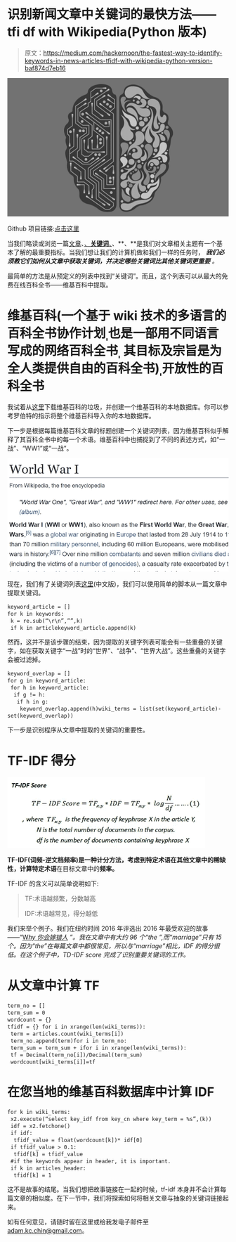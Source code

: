 # 识别新闻文章中关键词的最快方法——tfi df with Wikipedia(Python 版本)

> 原文：<https://medium.com/hackernoon/the-fastest-way-to-identify-keywords-in-news-articles-tfidf-with-wikipedia-python-version-baf874d7eb16>

![](img/c82f3189ab7042b2ae24a5b5d25ee618.png)

Github 项目链接:[点击这里](https://github.com/adamchinkc/tfidf_wiki)

当我们略读或浏览一篇[文章](https://hackernoon.com/tagged/article)、[、**关键词**、](https://hackernoon.com/tagged/keyword)、**、**是我们对文章相关主题有一个基本了解的最重要指标。当我们想让我们的计算机做和我们一样的任务时， ***我们必须教它们如何从文章中获取关键词，并决定哪些关键词比其他关键词更重要*** *。*

最简单的方法是从预定义的列表中找到“关键词”。而且，这个列表可以从最大的免费在线百科全书——维基百科中提取。

# 维基百科(一个基于 wiki 技术的多语言的百科全书协作计划ˌ也是一部用不同语言写成的网络百科全书ˌ 其目标及宗旨是为全人类提供自由的百科全书)ˌ开放性的百科全书

我试着从[这里](https://dumps.wikimedia.org/)下载维基百科的垃圾，并创建一个维基百科的本地数据库。你可以参考罗伯特的指示将整个维基百科导入你的本地数据库。

下一步是根据每篇维基百科文章的标题创建一个关键词列表，因为维基百科似乎解释了其百科全书中的每一个术语。维基百科中也捕捉到了不同的表述方式，如“一战”、“WW1”或“一战”。

![](img/0ded3be254488fd264a0c4ea6bf5d178.png)

现在，我们有了关键词列表[这里](https://github.com/adamchinkc/tfidf_wiki/blob/master/keywords.txt)(中文版)，我们可以使用简单的脚本从一篇文章中提取关键词。

```
keyword_article = []
for k in keywords:
 k = re.sub(“\r\n”,””,k)
 if k in articlekeyword_article.append(k)
```

然而，这并不是该步骤的结束，因为提取的关键字列表可能会有一些重叠的关键字，如在获取关键字“一战”时的“世界”、“战争”、“世界大战”。这些重叠的关键字会被过滤掉。

```
keyword_overlap = []
for g in keyword_article:
 for h in keyword_article:
  if g != h:
   if h in g:
    keyword_overlap.append(h)wiki_terms = list(set(keyword_article)-set(keyword_overlap))
```

下一步是识别程序从文章中提取的关键词的重要性。

# TF-IDF 得分

![](img/61c41af521f313a19ed1f30cf723a32f.png)

**TF-IDF(词频-逆文档频率)**是一种计分方法，考虑到特定术语在其他文章中的**稀缺性，计算特定术语**在目标文章中的**频率。**

TF-IDF 的含义可以简单说明如下:

> TF:术语越频繁，分数越高
> 
> IDF:术语越常见，得分越低

我们来举个例子。我们在纽约时间 2016 年评选出 2016 年最受欢迎的故事——“[W*hy 你会嫁错人*](https://www.nytimes.com/2016/05/29/opinion/sunday/why-you-will-marry-the-wrong-person.html) *”。我在文章中有大约 96 个“the ”,而“marriage”只有 15 个。因为“the”在每篇文章中都很常见，所以与“marriage”相比，IDF 的得分很低。在这个例子中，TD-IDF score 完成了识别重要关键词的工作。*

# 从文章中计算 TF

```
term_no = []
term_sum = 0
wordcount = {}
tfidf = {} for i in xrange(len(wiki_terms)):  
 term = articles.count(wiki_terms[i])  
 term_no.append(term)for i in term_no:  
 term_sum = term_sum + ifor i in xrange(len(wiki_terms)): 
 tf = Decimal(term_no[i])/Decimal(term_sum)
 wordcount[wiki_terms[i]]=tf
```

# 在您当地的维基百科数据库中计算 IDF

```
for k in wiki_terms:
 x2.execute(“select key_idf from key_cn where key_term = %s”,(k))
 idf = x2.fetchone()
 if idf:
  tfidf_value = float(wordcount[k])* idf[0]
 if tfidf_value > 0.1:
  tfidf[k] = tfidf_value
 #if the keywords appear in header, it is important. 
 if k in articles_header:
  tfidf[k] = 1
```

这不是故事的结尾。当我们想把故事链接在一起的时候，tf-idf 本身并不会计算每篇文章的相似度。在下一节中，我们将探索如何将相关文章与抽象的关键词链接起来。

如有任何意见，请随时留在这里或给我发电子邮件至[adam.kc.chin@gmail.com](mailto:adam.kc.chin@gmail.com)。